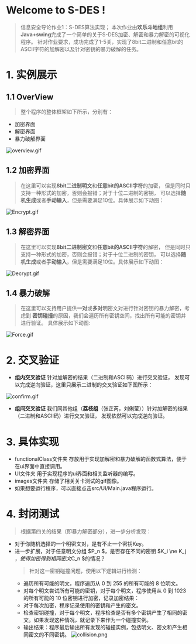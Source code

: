 ﻿# Welcome to S-DES !

>信息安全导论作业1：S-DES算法实现；
本次作业由**欢乐斗地组**利用**Java+swing**完成了一个简单的关于S-DES加密、解密和暴力解密的可视化程序。
针对作业要求，成功完成了1-5关，实现了8bit二进制和任意bit的ASCII字符的加解密以及针对密钥的暴力破解的任务。


# 1. 实例展示

## 1.1 OverView
> 整个程序的整体框架如下所示，分别有：
- 加密界面
- 解密界面
- 暴力破解界面
  
![overview.gif](images%2Foverview.gif)

## 1.2 加密界面
> 在这里可以实现**8bit二进制明文**和**任意bit的ASCII字符**的加密，
但是同时只支持一种形式的加密，否则会报错；对于十位二进制的密钥，
可以选择**随机生成**或者**手动输入**，但是需要满足10位。具体展示如下动图：

![Encrypt.gif](images%2FEncrypt.gif)
## 1.3 解密界面
> 在这里可以实现**8bit二进制密文**和**任意bit的ASCII字符**的解密，
但是同时只支持一种形式的加密，否则会报错；对于十位二进制的密钥，
可以选择**随机生成**或者**手动输入**，但是需要满足10位。具体展示如下动图：

![Decrypt.gif](images%2FDecrypt.gif)

## 1.4 暴力破解
> 在这里可以支持用户提供**一对**或**多对**明密文对进行针对密钥的暴力解密，考虑到
**密钥碰撞**的原因，我们会遍历所有密钥空间，找出所有可能的密钥并进行验证。
具体展示如下动图:

![Force.gif](images%2FForce.gif)

# 2. 交叉验证
- **组内交叉验证** 针对加解密的结果（二进制和ASCII码）进行交叉验证，
发现可以完成逆向验证，这里只展示二进制的交叉验证如下图所示：

![confirm.gif](images%2Fconfirm.gif)

- **组间交叉验证** 我们同其他组（**荔枝组**（张芷芮，刘俐莹））针对加解密的结果（二进制和ASCII码）进行交叉验证，
  发现依然可以完成逆向验证。

# 3. 具体实现
- functionalClass文件夹 存放用于实现加解密和暴力破解的函数式算法，便于在ui界面中直接调用。
- UI文件夹 用于实现程序的ui界面和相关监听器的编写。
- images文件夹 存储了相关关卡测试的gif图像。
- 如果想要运行程序，可以直接点击src/UI/Main.java程序运行。

# 4. 封闭测试
> 根据第四关的结果（即暴力解密部分），进一步分析发现：
- 对于你随机选择的一个明密文对，是有不止一个密钥Key。
- 进一步扩展，对于任意明文分组 $P_n $，是否存在不同的密钥 $K_i \ne K_j $，使得 加密得到相同密文$C_n $的情况？
  > 针对这一密钥碰撞问题，使用以下逻辑进行检测：
   - 遍历所有可能的明文，程序遍历从 0 到 255 的所有可能的 8 位明文。
   - 对每个明文尝试所有可能的密钥，对于每个明文，程序使用从 0 到 1023 的所有可能的 10 位密钥进行加密，记录加密结果：
   - 对于每次加密，程序记录使用的密钥和产生的密文。
   - 检查密钥碰撞，对于每个明文，程序检查是否有多个密钥产生了相同的密文。如果发现这种情况，就记录下来作为一个碰撞实例。
   - 输出结果：程序最后输出所有发现的碰撞实例，包括明文、密文和产生相同密文的不同密钥。
![collision.png](images%2Fcollision.png)

